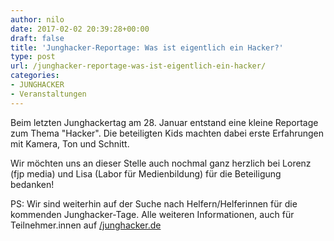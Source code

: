 ```yaml
---
author: nilo
date: 2017-02-02 20:39:28+00:00
draft: false
title: 'Junghacker-Reportage: Was ist eigentlich ein Hacker?'
type: post
url: /junghacker-reportage-was-ist-eigentlich-ein-hacker/
categories:
- JUNGHACKER
- Veranstaltungen
---
```


Beim letzten Junghackertag am 28. Januar entstand eine kleine Reportage zum Thema "Hacker". Die beteiligten Kids machten dabei erste Erfahrungen mit Kamera, Ton und Schnitt.

<!-- more -->
Wir möchten uns an dieser Stelle auch nochmal ganz herzlich bei Lorenz (fjp media) und Lisa (Labor für Medienbildung) für die Beteiligung bedanken!

PS: Wir sind weiterhin auf der Suche nach Helfern/Helferinnen für die kommenden Junghacker-Tage. Alle weiteren Informationen, auch für Teilnehmer.innen auf [/junghacker.de](/junghacker.de)
